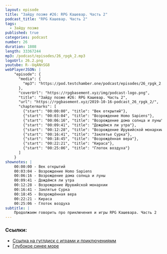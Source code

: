 ```yaml
---
layout: episode
title: "Зайду позже #26: RPG Кашевар. Часть 2"
podcast_title: "RPG Кашевар. Часть 2"
tags:
  - Зайду позже
published: true
categories: podcast
number: 26
duration: 1808
length: 33367244
mp3: /podcast/episodes/26_rpgk_2.mp3
logoUrl: 26.2.png
youtube: R--UqANnSG8
webPlayerJSON: |
    "episode": {
      "media": {
        "mp3": "https://pod.testchamber.one/podcast/episodes/26_rpgk_2.mp3"
      },
      "coverUrl": "https://rpgbasement.xyz/img/podcast-logo.png",
      "title": "Зайду позже #26: RPG Кашевар. Часть 2",
      "url": "https://rpgbasement.xyz/2019-10-16-podcast_26_rpgk_2/",
      "chaptermarks": [
        {"start": "00:00:00", "title": "Век открытий"},
        {"start": "00:03:04", "title": "Возрождение Homo Sapiens"},
        {"start": "00:06:16", "title": "Возрождение дома солнца и луны"},
        {"start": "00:09:41", "title": "Дождёмся ли утра"},
        {"start": "00:12:28", "title": "Возрождение Ирувийской монархии"},
        {"start": "00:16:41", "title": "Заклятье Сурка"},
        {"start": "00:18:45", "title": "Возрождённая вера"},
        {"start": "00:22:21", "title": "Кираса"},
        {"start": "00:25:06", "title": "Глоток воздуха"}
      ]
    }
shownotes: |
    00:00:00 - Век открытий  
    00:03:04 - Возрождение Homo Sapiens  
    00:06:16 - Возрождение дома солнца и луны  
    00:09:41 - Дождёмся ли утра  
    00:12:28 - Возрождение Ирувийской монархии  
    00:16:41 - Заклятье Сурка  
    00:18:45 - Возрождённая вера  
    00:22:21 - Кираса  
    00:25:06 - Глоток воздуха  
subtitle: |
    Продолжаем говорить про приключения и игры RPG Кашевара. Часть 2
---
```


### Ссылки:  
- [Ссылка на гуглдиск с играми и приключениямм](https://drive.google.com/drive/folders/1HRxlcwhIrEZkghd8ut3ThYiFnTHzXuS8)
- [Глубокое синее море](http://indigogames.ru/shop/deep-dark-blue-pdf/)
